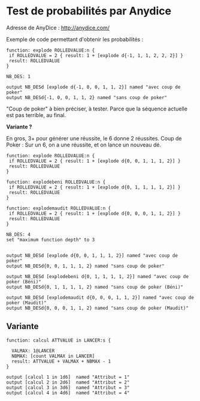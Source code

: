 # Test de probabilités par Anydice

Adresse de AnyDice : http://anydice.com/

Exemple de code permettant d'obtenir les probabilités :


    function: explode ROLLEDVALUE:n {
     if ROLLEDVALUE = 2 { result: 1 + [explode d{-1, 1, 1, 2, 2, 2}] }
     result: ROLLEDVALUE
    }

    NB_DES: 1

    output NB_DESd [explode d{-1, 0, 0, 1, 1, 2}] named "avec coup de poker"
    output NB_DESd{-1, 0, 0, 1, 1, 2} named "sans coup de poker"

"Coup de poker" à bien préciser, à tester. Parce que la séquence actuelle est pas terrible, au final.

**Variante ?**

En gros, 3+ pour générer une réussite, le 6 donne 2 réussites.
Coup de Poker : Sur un 6, on a une réussite, et on lance un nouveau dé.

    function: explode ROLLEDVALUE:n {
     if ROLLEDVALUE = 2 { result: 1 + [explode d{0, 0, 1, 1, 1, 2}] }
     result: ROLLEDVALUE
    }

    function: explodebeni ROLLEDVALUE:n {
     if ROLLEDVALUE = 2 { result: 1 + [explode d{0, 1, 1, 1, 1, 2}] }
     result: ROLLEDVALUE
    }

    function: explodemaudit ROLLEDVALUE:n {
     if ROLLEDVALUE = 2 { result: 1 + [explode d{0, 0, 0, 1, 1, 2}] }
     result: ROLLEDVALUE
    }

    NB_DES: 4
    set "maximum function depth" to 3


    output NB_DESd [explode d{0, 0, 1, 1, 1, 2}] named "avec coup de poker"
    output NB_DESd{0, 0, 1, 1, 1, 2} named "sans coup de poker"

    output NB_DESd [explodebeni d{0, 1, 1, 1, 1, 2}] named "avec coup de poker (Béni)"
    output NB_DESd{0, 1, 1, 1, 1, 2} named "sans coup de poker (Béni)"

    output NB_DESd [explodemaudit d{0, 0, 0, 1, 1, 2}] named "avec coup de poker (Maudit)"
    output NB_DESd{0, 0, 0, 1, 1, 2} named "sans coup de poker (Maudit)"

## Variante

    function: calcul ATTVALUE in LANCER:s {

      VALMAX: 1@LANCER
      NBMAX: [count VALMAX in LANCER]
      result: ATTVALUE + VALMAX + NBMAX - 1
    }

    output [calcul 1 in 1d6]  named "Attribut = 1"
    output [calcul 2 in 2d6]  named "Attribut = 2"
    output [calcul 3 in 3d6]  named "Attribut = 3"
    output [calcul 4 in 4d6]  named "Attribut = 4"
